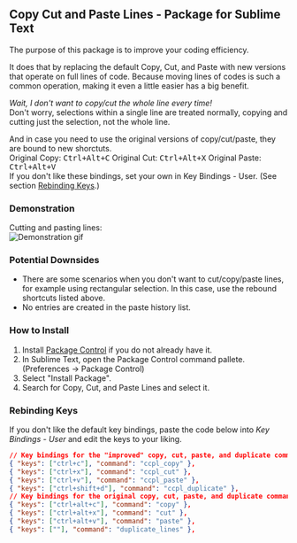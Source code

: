 ## Copy Cut and Paste Lines - Package for Sublime Text

The purpose of this package is to improve your coding efficiency.

It does that by replacing the default Copy, Cut, and Paste with new versions that operate on full lines of code. Because moving lines of codes is such a common operation, making it even a little easier has a big benefit.

*Wait, I don't want to copy/cut the whole line every time!*  
Don't worry, selections within a single line are treated normally, copying and cutting just the selection, not the whole line.

And in case you need to use the original versions of copy/cut/paste, they are bound to new shorctuts.  
Original Copy: <kbd>Ctrl+Alt+C</kbd> Original Cut: <kbd>Ctrl+Alt+X</kbd> Original Paste: <kbd>Ctrl+Alt+V</kbd>  
If you don't like these bindings, set your own in Key Bindings - User. (See section [Rebinding Keys](#rebinding-keys).)


### Demonstration

Cutting and pasting lines:  
![Demonstration gif](http://alanlynn.github.io/copy-cut-paste-lines-sublime/demo.gif)


### Potential Downsides

* There are some scenarios when you don't want to cut/copy/paste lines, for example using rectangular selection. In this case, use the rebound shortcuts listed above.
* No entries are created in the paste history list.


### How to Install

1. Install [Package Control](https://packagecontrol.io/installation) if you do not already have it.
2. In Sublime Text, open the Package Control command pallete. (Preferences → Package Control)
3. Select "Install Package".
4. Search for Copy, Cut, and Paste Lines and select it.


### Rebinding Keys

If you don't like the default key bindings, paste the code below into *Key Bindings - User* and edit the keys to your liking.

```json
// Key bindings for the "improved" copy, cut, paste, and duplicate commands:
{ "keys": ["ctrl+c"], "command": "ccpl_copy" },
{ "keys": ["ctrl+x"], "command": "ccpl_cut" },
{ "keys": ["ctrl+v"], "command": "ccpl_paste" },
{ "keys": ["ctrl+shift+d"], "command": "ccpl_duplicate" },
// Key bindings for the original copy, cut, paste, and duplicate commands:
{ "keys": ["ctrl+alt+c"], "command": "copy" },
{ "keys": ["ctrl+alt+x"], "command": "cut" },
{ "keys": ["ctrl+alt+v"], "command": "paste" },
{ "keys": [""], "command": "duplicate_lines" },
```
